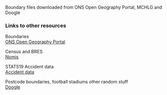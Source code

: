 Boundary files downloaded from ONS Open Geography Portal, MCHLG and Doogle

### Links to other resources

Boundaries  
[ONS Open Geography Portal](https://geoportal.statistics.gov.uk/datasets/westminster-parliamentary-constituencies-december-2017-generalised-clipped-boundaries-in-the-uk?geometry=-58.841%2C45.365%2C53.659%2C63.013)

Census and BRES  
[Nomis](https://www.nomisweb.co.uk/)

STATS19 Accident data  
[Accident data](https://data.gov.uk/dataset/cb7ae6f0-4be6-4935-9277-47e5ce24a11f/road-safety-data)

Postcode boundaries, football stadiums other random stuff  
[Doogle](https://www.doogal.co.uk/)
